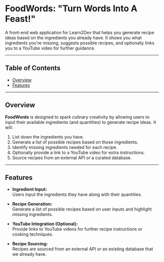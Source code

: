 # FoodWords: "Turn Words Into A Feast!"

A front-end web application for Learn2Dev that helps you generate recipe ideas based on the ingredients you already have. It shows you what ingredients you're missing, suggests possible recipes, and optionally links you to a YouTube video for further guidance.

---

## Table of Contents

- [Overview](#overview)
- [Features](#features)

---

## Overview

**FoodWords** is designed to spark culinary creativity by allowing users to input their available ingredients (and quantities) to generate recipe ideas. It will:

1. List down the ingredients you have.
2. Generate a list of possible recipes based on those ingredients.
3. Identify missing ingredients needed for each recipe.
4. Optionally provide a link to a YouTube video for extra instructions.
5. Source recipes from an external API or a curated database.

---

## Features

- **Ingredient Input:**  
  Users input the ingredients they have along with their quantities.

- **Recipe Generation:**  
  Generate a list of possible recipes based on user inputs and highlight missing ingredients.

- **YouTube Integration (Optional):**  
  Provide links to YouTube videos for further recipe instructions or cooking techniques.

- **Recipe Sourcing:**  
  Recipes are sourced from an external API or an existing database that we already have.

